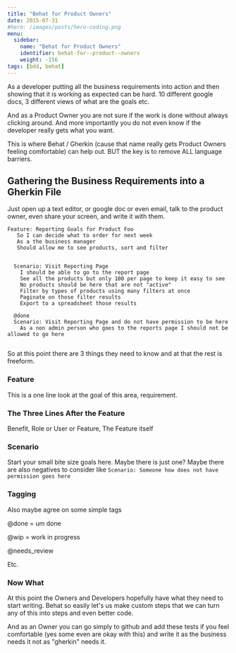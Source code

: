 ```yaml
---
title: "Behat for Product Owners"
date: 2015-07-31
#hero: /images/posts/hero-coding.png
menu:
  sidebar:
    name: "Behat for Product Owners"
    identifier: behat-for--product--owners
    weight: -156
tags: [bdd, behat]
---
```


As a developer putting all the business requirements into action and then showing that it is working as expected can be hard. 10 different google docs, 3 different views of what are the goals etc. 

And as a Product Owner you are not sure if the work is done without always clicking around. And more importantly you do not even know if the developer really gets what you want.

This is where Behat / Gherkin (cause that name really gets Product Owners feeling comfortable) can help out. BUT the key is to remove ALL language barriers.

## Gathering the Business Requirements into a Gherkin File


Just open up a text editor,  or google doc or even email, talk to the product owner, even share your screen, and write it with them. 


~~~
Feature: Reporting Goals for Product Foo
   So I can decide what to order for next week
   As a the business manager
   Should allow me to see products, sort and filter


  Scenario: Visit Reporting Page
    I should be able to go to the report page
    See all the products but only 100 per page to keep it easy to see
    No products should be here that are not "active"
    Filter by types of products using many filters at once
    Paginate on those filter results
    Export to a spreadsheet those results
    
  @done
  Scenario: Visit Reporting Page and do not have permission to be here
    As a non admin person who goes to the reports page I should not be allowed to go here


~~~

So at this point there are 3 things they need to know and at that the rest is freeform.

### Feature

This is a one line look at the goal of this area, requirement.

### The Three Lines After the Feature

Benefit, Role or User or Feature, The Feature itself


### Scenario

Start your small bite size goals here. Maybe there is just one? Maybe there are also negatives to consider like `Scenario: Someone how does not have permission goes here`

### Tagging

Also maybe agree on some simple tags

@done = um done

@wip = work in progress

@needs_review

Etc.



### Now What

At this point the Owners and Developers hopefully have what they need to start writing. Behat so easily let's us make custom steps that we can turn any of this into steps and even better code.

And as an Owner you can go simply to github and add these tests if you feel comfortable (yes some even are okay with this) and write it as the business needs it not as "gherkin" needs it. 





